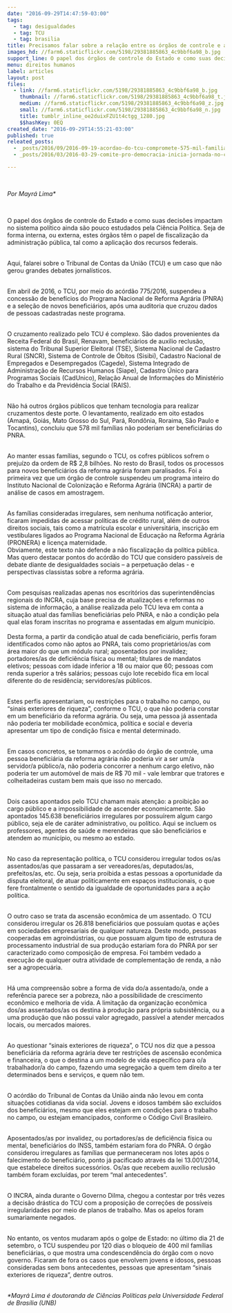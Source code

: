 ```yaml
---
date: "2016-09-29T14:47:59-03:00"
tags:
  - tag: desigualdades
  - tag: TCU
  - tag: brasilia
title: Precisamos falar sobre a relação entre os órgãos de controle e as desigualdades sociais
images_hd: //farm6.staticflickr.com/5198/29381885863_4c9bbf6a98_b.jpg
support_line: O papel dos órgãos de controle do Estado e como suas decisões impactam no sistema político ainda são pouco estudados pela Ciência Política
menu: direitos humanos
label: articles
layout: post
files:
  - link: //farm6.staticflickr.com/5198/29381885863_4c9bbf6a98_b.jpg
    thumbnail: //farm6.staticflickr.com/5198/29381885863_4c9bbf6a98_t.jpg
    medium: //farm6.staticflickr.com/5198/29381885863_4c9bbf6a98_z.jpg
    small: //farm6.staticflickr.com/5198/29381885863_4c9bbf6a98_n.jpg
    title: tumblr_inline_oe2duixFZU1t4ctgg_1280.jpg
    $$hashKey: 0EQ
created_date: "2016-09-29T14:55:21-03:00"
published: true
releated_posts:
  - _posts/2016/09/2016-09-19-acordao-do-tcu-compromete-575-mil-familias-assentadas.md
  - _posts/2016/03/2016-03-29-comite-pro-democracia-inicia-jornada-no-congresso-nacional.md

---
```

<p>&nbsp;</p>

<p><em>Por Mayr&aacute; Lima*</em></p>

<p>&nbsp;</p>

<p>O papel dos &oacute;rg&atilde;os de controle do Estado e como suas decis&otilde;es impactam no sistema pol&iacute;tico ainda s&atilde;o pouco estudados pela Ci&ecirc;ncia Pol&iacute;tica. Seja de forma interna, ou externa, estes &oacute;rg&atilde;os t&ecirc;m o papel de fiscaliza&ccedil;&atilde;o da administra&ccedil;&atilde;o p&uacute;blica, tal como a aplica&ccedil;&atilde;o dos recursos federais.</p>

<p><br />
Aqui, falarei sobre o Tribunal de Contas da Uni&atilde;o (TCU) e um caso que n&atilde;o gerou grandes debates jornal&iacute;sticos.</p>

<p><br />
Em abril de 2016, o TCU, por meio do ac&oacute;rd&atilde;o 775/2016, suspendeu a concess&atilde;o de benef&iacute;cios do Programa Nacional de Reforma Agr&aacute;ria (PNRA) e a sele&ccedil;&atilde;o de novos benefici&aacute;rios, ap&oacute;s uma auditoria que cruzou dados de pessoas cadastradas neste programa.</p>

<p><br />
O cruzamento realizado pelo TCU &eacute; complexo. S&atilde;o dados provenientes da Receita Federal do Brasil, Renavam, benefici&aacute;rios de auxilio reclus&atilde;o, sistema do Tribunal Superior Eleitoral (TSE), Sistema Nacional de Cadastro Rural (SNCR), Sistema de Controle de &Oacute;bitos (Sisibi), Cadastro Nacional de Empregados e Desempregados (Cagede), Sistema Integrado de Administra&ccedil;&atilde;o de Recursos Humanos (Siape), Cadastro &Uacute;nico para Programas Sociais (CadUnico), Rela&ccedil;&atilde;o Anual de Informa&ccedil;&otilde;es do Minist&eacute;rio do Trabalho e da Previd&ecirc;ncia Social (RAIS).</p>

<p><br />
N&atilde;o h&aacute; outros &oacute;rg&atilde;os p&uacute;blicos que tenham tecnologia para realizar cruzamentos deste porte.&nbsp;O levantamento, realizado em oito estados (Amap&aacute;, Goi&aacute;s, Mato Grosso do Sul, Par&aacute;, Rond&ocirc;nia, Roraima, S&atilde;o Paulo e Tocantins), concluiu que 578 mil fam&iacute;lias n&atilde;o poderiam ser benefici&aacute;rias do PNRA.</p>

<p><br />
Ao manter essas fam&iacute;lias, segundo o TCU, os cofres p&uacute;blicos sofrem o preju&iacute;zo da ordem de R$ 2,8 bilh&otilde;es. No resto do Brasil, todos os processos para novos benefici&aacute;rios da reforma agr&aacute;ria foram paralisados. Foi a primeira vez que um &oacute;rg&atilde;o de controle suspendeu um programa inteiro do Instituto Nacional de Coloniza&ccedil;&atilde;o e Reforma Agr&aacute;ria (INCRA) a partir de an&aacute;lise de casos em amostragem. &nbsp;</p>

<p><br />
As fam&iacute;lias consideradas irregulares, sem nenhuma notifica&ccedil;&atilde;o anterior, ficaram impedidas de acessar pol&iacute;ticas de cr&eacute;dito rural, al&eacute;m de outros direitos sociais, tais como a matr&iacute;cula escolar e universit&aacute;ria, inscri&ccedil;&atilde;o em vestibulares ligados ao Programa Nacional de Educa&ccedil;&atilde;o na Reforma Agr&aacute;ria (PRONERA) e licen&ccedil;a maternidade.<br />
Obviamente, este texto n&atilde;o defende a n&atilde;o fiscaliza&ccedil;&atilde;o da pol&iacute;tica p&uacute;blica. Mas quero destacar pontos do ac&oacute;rd&atilde;o do TCU que considero pass&iacute;veis de debate diante de desigualdades sociais &ndash; a perpetua&ccedil;&atilde;o delas - e perspectivas classistas sobre a reforma agr&aacute;ria.</p>

<p><br />
Com pesquisas realizadas apenas nos escrit&oacute;rios das superintend&ecirc;ncias regionais do INCRA, cuja base precisa de atualiza&ccedil;&otilde;es e reformas no sistema de informa&ccedil;&atilde;o, a an&aacute;lise realizada pelo TCU leva em conta a situa&ccedil;&atilde;o atual das fam&iacute;lias benefici&aacute;rias pelo PNRA, e n&atilde;o a condi&ccedil;&atilde;o pela qual elas foram inscritas no programa e assentadas em algum munic&iacute;pio.<br />
<br />
Desta forma, a partir da condi&ccedil;&atilde;o atual de cada benefici&aacute;rio, perfis foram identificados como n&atilde;o aptos ao PNRA, tais como propriet&aacute;rios/as com &aacute;rea maior do que um m&oacute;dulo rural; aposentados por invalidez; portadores/as de defici&ecirc;ncia f&iacute;sica ou mental; titulares de mandatos eletivos; pessoas com idade inferior a 18 ou maior que 60; pessoas com renda superior a tr&ecirc;s sal&aacute;rios; pessoas cujo lote recebido fica em local diferente do de resid&ecirc;ncia; servidores/as p&uacute;blicos.</p>

<p><br />
Estes perfis apresentariam, ou restri&ccedil;&otilde;es para o trabalho no campo, ou &ldquo;sinais exteriores de riqueza&rdquo;, conforme o TCU, o que n&atilde;o poderia constar em um benefici&aacute;rio da reforma agr&aacute;ria. Ou seja, uma pessoa j&aacute; assentada n&atilde;o poderia ter mobilidade econ&ocirc;mica, pol&iacute;tica e social e deveria apresentar um tipo de condi&ccedil;&atilde;o f&iacute;sica e mental determinado. &nbsp;</p>

<p><br />
Em casos concretos, se tomarmos o ac&oacute;rd&atilde;o do &oacute;rg&atilde;o de controle, uma pessoa benefici&aacute;ria da reforma agr&aacute;ria n&atilde;o poderia vir a ser um/a servidor/a p&uacute;blico/a, n&atilde;o poderia concorrer a nenhum cargo eletivo, n&atilde;o poderia ter um autom&oacute;vel de mais de R$ 70 mil - vale lembrar que tratores e colheitadeiras custam bem mais que isso no mercado.</p>

<p><br />
Dois casos apontados pelo TCU chamam mais aten&ccedil;&atilde;o: a proibi&ccedil;&atilde;o ao cargo p&uacute;blico e a impossibilidade de ascender economicamente. S&atilde;o apontados 145.638 benefici&aacute;rios irregulares por possu&iacute;rem algum cargo p&uacute;blico, seja ele de car&aacute;ter administrativo, ou pol&iacute;tico. Aqui se incluem os professores, agentes de sa&uacute;de e merendeiras que s&atilde;o benefici&aacute;rios e atendem ao munic&iacute;pio, ou mesmo ao estado.</p>

<p><br />
No caso da representa&ccedil;&atilde;o pol&iacute;tica, o TCU considerou irregular todos os/as assentados/as que passaram a ser vereadores/as, deputados/as, prefeitos/as, etc. Ou seja, seria proibida a estas pessoas a oportunidade da disputa eleitoral, de atuar politicamente em espa&ccedil;os institucionais, o que fere frontalmente o sentido da igualdade de oportunidades para a a&ccedil;&atilde;o pol&iacute;tica.</p>

<p><br />
O outro caso se trata da ascens&atilde;o econ&ocirc;mica de um assentado. O TCU considerou irregular os 26.818 benefici&aacute;rios que possu&iacute;am quotas e a&ccedil;&otilde;es em sociedades empresariais de qualquer natureza. Deste modo, pessoas cooperadas em agroind&uacute;strias, ou que possuam algum tipo de estrutura de processamento industrial de sua produ&ccedil;&atilde;o estariam fora do PNRA por ser caracterizado como composi&ccedil;&atilde;o de empresa. Foi tamb&eacute;m vedado a execu&ccedil;&atilde;o de qualquer outra atividade de complementa&ccedil;&atilde;o de renda, a n&atilde;o ser a agropecu&aacute;ria.</p>

<p><br />
H&aacute; uma compreens&atilde;o sobre a forma de vida do/a assentado/a, onde a refer&ecirc;ncia parece ser a pobreza, n&atilde;o a possibilidade de crescimento econ&ocirc;mico e melhoria de vida. A limita&ccedil;&atilde;o da organiza&ccedil;&atilde;o econ&ocirc;mica dos/as assentados/as os destina &agrave; produ&ccedil;&atilde;o para pr&oacute;pria subsist&ecirc;ncia, ou a uma produ&ccedil;&atilde;o que n&atilde;o possui valor agregado, pass&iacute;vel a atender mercados locais, ou mercados maiores.</p>

<p><br />
Ao questionar &ldquo;sinais exteriores de riqueza&rdquo;, o TCU nos diz que a pessoa benefici&aacute;ria da reforma agr&aacute;ria deve ter restri&ccedil;&otilde;es de ascens&atilde;o econ&ocirc;mica e financeira, o que o destina a um modelo de vida espec&iacute;fico para o/a trabalhador/a do campo, fazendo uma segrega&ccedil;&atilde;o a quem tem direito a ter determinados bens e servi&ccedil;os, e quem n&atilde;o tem.</p>

<p><br />
O ac&oacute;rd&atilde;o do Tribunal de Contas da Uni&atilde;o ainda n&atilde;o levou em conta situa&ccedil;&otilde;es cotidianas da vida social. Jovens e idosos tamb&eacute;m s&atilde;o exclu&iacute;dos dos benefici&aacute;rios, mesmo que eles estejam em condi&ccedil;&otilde;es para o trabalho no campo, ou estejam emancipados, conforme o C&oacute;digo Civil Brasileiro.</p>

<p><br />
Aposentados/as por invalidez, ou portadores/as de defici&ecirc;ncia f&iacute;sica ou mental, benefici&aacute;rios do INSS, tamb&eacute;m estariam fora do PNRA. O &oacute;rg&atilde;o considerou irregulares as fam&iacute;lias que permaneceram nos lotes ap&oacute;s o falecimento do benefici&aacute;rio, ponto j&aacute; pacificado atrav&eacute;s da lei 13.001/2014, que estabelece direitos sucess&oacute;rios. Os/as que recebem aux&iacute;lio reclus&atilde;o tamb&eacute;m foram exclu&iacute;das, por terem &ldquo;mal antecedentes&rdquo;.</p>

<p><br />
O INCRA, ainda durante o Governo Dilma, chegou a contestar por tr&ecirc;s vezes a decis&atilde;o dr&aacute;stica do TCU com a proposi&ccedil;&atilde;o de corre&ccedil;&otilde;es de poss&iacute;veis irregularidades por meio de planos de trabalho. Mas os apelos foram sumariamente negados.</p>

<p><br />
No entanto, os ventos mudaram ap&oacute;s o golpe de Estado: no &uacute;ltimo dia 21 de setembro, o TCU suspendeu por 120 dias o bloqueio de 400 mil fam&iacute;lias benefici&aacute;rias, o que mostra uma condescend&ecirc;ncia do &oacute;rg&atilde;o com o novo governo. Ficaram de fora os casos que envolvem jovens e idosos, pessoas consideradas sem bons antecedentes, pessoas que apresentam &ldquo;sinais exteriores de riqueza&rdquo;, dentre outros.</p>

<p><br />
<em>*Mayr&aacute; Lima &eacute; doutoranda&nbsp;de Ci&ecirc;ncias Pol&iacute;ticas pela Universidade Federal de Bras&iacute;lia (UNB)</em></p>
